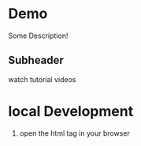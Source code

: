 # Demo

Some Description!

## Subheader

watch tutorial videos

# local Development

1. open the html tag in your browser